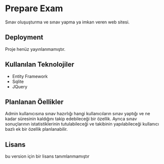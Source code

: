 # Prepare Exam

Sınav oluşuşturma ve sınav yapma ya imkan veren web sitesi.


## Deployment

Proje henüz yayınlanmamıştır.

## Kullanılan Teknolojiler

* Entity Framework
* Sqlite
* JQuery

## Planlanan Öellikler

Admin kullanıcısına sınav hazırlığı hangi kullanıcıların sınav yaptığı ve ne kadar süresinin kaldığını takip edebileceği bir özellik. 
Ayrıca sınav sonuçlarının istatistiklerinin tutulabileceği ve takibinin yapılabileceği kullanıcı bazlı ek bir özellik planlanabilir.

## Lisans
bu version için bir lisans tanımlanmamıştır

